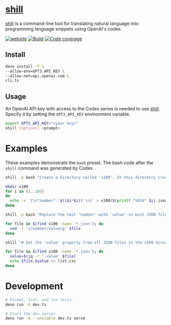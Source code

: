 # [shill]

[shill] is a command-line tool for translating natural language into programming
language snippets using OpenAI's codex.

[![website][website-shield]][website] [![Build][build-shield]][build]
[![Code
coverage][coverage-shield]][coverage]

## Install

```sh
deno install -f \
--allow-env=GPT3_API_KEY \
--allow-net=api.openai.com \
cli.ts
```

## Usage

An OpenAI API key with access to the Codex series is needed to use [shill].
Specify it by setting the `GPT3_API_KEY` environment variable.

```sh
export GPT3_API_KEY="<your key>"
shill [options] <prompt>
```

# Examples

These examples demonstrate the `bash` preset. The bash code after the `shill`
command was generated by Codex.

```sh
shill -p bash "Create a directory called 'x100'. In this directory create 100 JSON files numbered 001 to 100 (with leading zeros). To each file write the square of its number as a JSON object with a single 'number' field."

mkdir x100
for i in {1..100}
do
  echo -e '{\n"number":'$(($i*$i))'\n}' > x100/$(printf "%03d" $i).json
done
```

```sh
shill -p bash "Replace the text 'number' with 'value' in each JSON file in the x100 directory."

for file in $(find x100 -name '*.json'); do
  sed -i 's/number/value/g' $file
done
```

```sh
shill "# Get the 'value' property from all JSON files in the x100 directory. Write each value to a CSV table named 'list.csv' with two columns. The 'file' column contains the file name and the 'value' column contains the value from the file."

for file in $(find x100 -name '*.json'); do
  value=$(jq -r '.value' $file)
  echo $file,$value >> list.csv
done
```

# Development

```sh
# Format, lint, and run tests.
deno run -A dev.ts

# Start the dev server.
deno run -A --unstable dev.ts serve
```

[shill]: #

<!-- badges -->

[website]: https://eibens.github.io/shill/
[website-shield]: https://img.shields.io/badge/website-website-blue?logo=github&label=
[coverage-shield]: https://codecov.io/gh/eibens/shill/branch/master/graph/badge.svg?token=tf4kbmsw2A
[coverage]: https://codecov.io/gh/eibens/shill
[build]: https://github.com/eibens/shill/actions/workflows/ci.yml
[build-shield]: https://github.com/eibens/shill/actions/workflows/ci.yml/badge.svg
